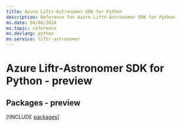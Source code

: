 ```yaml
---
title: Azure Liftr-Astronomer SDK for Python
description: Reference for Azure Liftr-Astronomer SDK for Python
ms.date: 04/04/2024
ms.topic: reference
ms.devlang: python
ms.service: liftr-astronomer
---
```

# Azure Liftr-Astronomer SDK for Python - preview
## Packages - preview
[!INCLUDE [packages](liftr-astronomer-index.md)]